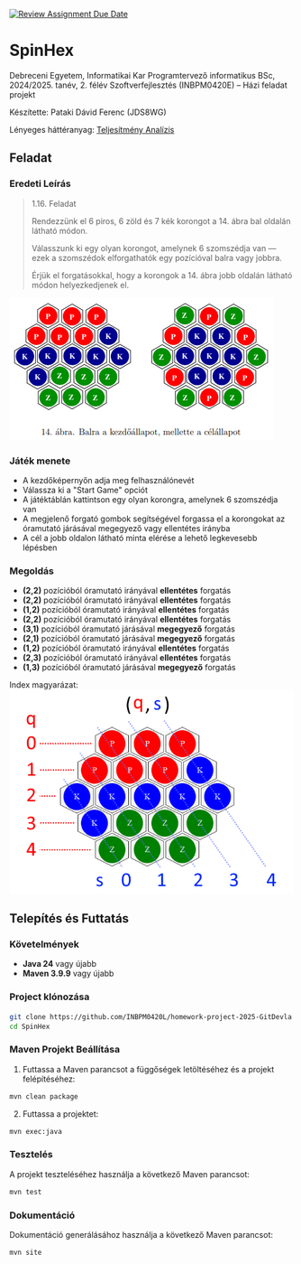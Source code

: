 [![Review Assignment Due Date](https://classroom.github.com/assets/deadline-readme-button-22041afd0340ce965d47ae6ef1cefeee28c7c493a6346c4f15d667ab976d596c.svg)](https://classroom.github.com/a/UkdUJk5L)

# SpinHex

Debreceni Egyetem, Informatikai Kar
Programtervező informatikus BSc, 2024/2025. tanév, 2. félév
Szoftverfejlesztés (INBPM0420E) – Házi feladat projekt

Készítette: Pataki Dávid Ferenc (JDS8WG)

Lényeges háttéranyag: [Teljesítmény Analízis](performance_analysis.md)

## Feladat

### Eredeti Leírás

> 1.16. Feladat
>
> Rendezzünk el 6 piros, 6 zöld és 7 kék korongot a 14. ábra bal oldalán látható módon.
>
> Válasszunk ki egy olyan korongot, amelynek 6 szomszédja van — ezek a szomszédok elforgathatók egy pozícióval balra vagy jobbra.
>
> Érjük el forgatásokkal, hogy a korongok a 14. ábra jobb oldalán látható módon helyezkedjenek el.

![14. ábra](./assets/task.png)

### Játék menete

- A kezdőképernyőn adja meg felhasználónevét
- Válassza ki a "Start Game" opciót
- A játéktáblán kattintson egy olyan korongra, amelynek 6 szomszédja van
- A megjelenő forgató gombok segítségével forgassa el a korongokat az óramutató járásával megegyező vagy ellentétes irányba
- A cél a jobb oldalon látható minta elérése a lehető legkevesebb lépésben

### Megoldás

- **(2,2)** pozícióból óramutató irányával **ellentétes** forgatás
- **(2,2)** pozícióból óramutató irányával **ellentétes** forgatás
- **(1,2)** pozícióból óramutató irányával **ellentétes** forgatás
- **(2,2)** pozícióból óramutató irányával **ellentétes** forgatás
- **(3,1)** pozícióból óramutató járásával **megegyező** forgatás
- **(2,1)** pozícióból óramutató járásával **megegyező** forgatás
- **(1,2)** pozícióból óramutató irányával **ellentétes** forgatás
- **(2,3)** pozícióból óramutató irányával **ellentétes** forgatás
- **(1,3)** pozícióból óramutató járásával **megegyező** forgatás

Index magyarázat:
![Index Magyarázat.mspaint](./assets/index_explonation.png)

## Telepítés és Futtatás

### Követelmények

- **Java 24** vagy újabb
- **Maven 3.9.9** vagy újabb

### Project klónozása

```bash
git clone https://github.com/INBPM0420L/homework-project-2025-GitDevla
cd SpinHex
```

### Maven Projekt Beállítása

1. Futtassa a Maven parancsot a függőségek letöltéséhez és a projekt felépítéséhez:

```bash
mvn clean package
```

2. Futtassa a projektet:

```bash
mvn exec:java
```

### Tesztelés

A projekt teszteléséhez használja a következő Maven parancsot:

```bash
mvn test
```

### Dokumentáció

Dokumentáció generálásához használja a következő Maven parancsot:

```bash
mvn site
```
